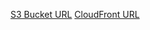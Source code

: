 [S3 Bucket URL](http://rs-school-aws-shop-yan-litvinenko.s3-website-us-west-1.amazonaws.com)
[CloudFront URL](dynqy3wlcap3d.cloudfront.net)
